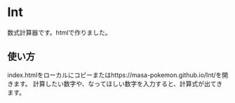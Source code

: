 # Int

数式計算器です。htmlで作りました。

## 使い方

index.htmlをローカルにコピーまたはhttps://masa-pokemon.github.io/Int/を開きます。
計算したい数字や、なってほしい数字を入力すると、計算式が出てきます。
